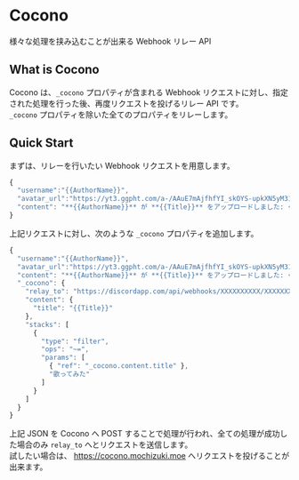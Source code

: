 # Cocono

様々な処理を挟み込むことが出来る Webhook リレー API


## What is Cocono

Cocono は、`_cocono` プロパティが含まれる Webhook リクエストに対し、指定された処理を行った後、再度リクエストを投げるリレー API です。  
`_cocono` プロパティを除いた全てのプロパティをリレーします。


## Quick Start

まずは、リレーを行いたい Webhook リクエストを用意します。

```javascript
{
  "username":"{{AuthorName}}",
  "avatar_url":"https://yt3.ggpht.com/a-/AAuE7mAjfhfYI_skOYS-upkXN5yM315sZ5WVsNlWSA=s288-mo-c-c0xffffffff-rj-k-no",
  "content": "**{{AuthorName}}** が **{{Title}}** をアップロードしました: {{Url}}",
}
```

上記リクエストに対し、次のような `_cocono` プロパティを追加します。  

```javascript {highlight:['5-20']}
{
  "username":"{{AuthorName}}",
  "avatar_url":"https://yt3.ggpht.com/a-/AAuE7mAjfhfYI_skOYS-upkXN5yM315sZ5WVsNlWSA=s288-mo-c-c0xffffffff-rj-k-no",
  "content": "**{{AuthorName}}** が **{{Title}}** をアップロードしました: {{Url}}",
  "_cocono": {
    "relay_to": "https://discordapp.com/api/webhooks/XXXXXXXXXX/XXXXXXXXXX",
    "content": {
      "title": "{{Title}}"
    },
    "stacks": [
      {
        "type": "filter",
        "ops": "~=",
        "params": [
          { "ref": "_cocono.content.title" },
          "歌ってみた"
        ]
      }
    ]
  }
}
```

上記 JSON を Cocono へ POST することで処理が行われ、全ての処理が成功した場合のみ `relay_to` へとリクエストを送信します。  
試したい場合は、 https://cocono.mochizuki.moe へリクエストを投げることが出来ます。